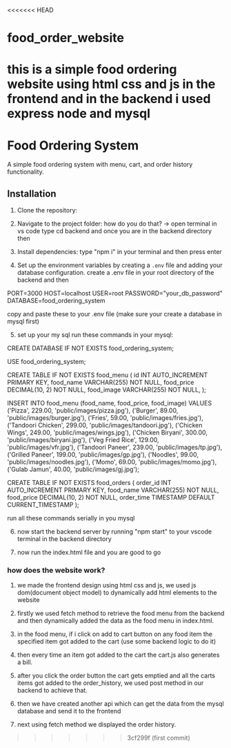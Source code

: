 <<<<<<< HEAD
# food_order_website
this is a simple food ordering website using html css and js in the frontend and in the backend i used express node and mysql
=======
# Food Ordering System
A simple food ordering system with menu, cart, and order history functionality.

## Installation

1. Clone the repository:

2. Navigate to the project folder:
how do you do that?
-> open terminal in vs code type cd backend 
and once you are in the backend directory
then

3. Install dependencies:
type "npm i" in your terminal and then press enter

4. Set up the environment variables by creating a `.env` file and adding your database configuration.
create a .env file in your root directory of the backend and then 

PORT=3000
HOST=localhost
USER=root
PASSWORD="your_db_password" <!-- enter your root password of mysql database -->
DATABASE=food_ordering_system

copy and paste these to your .env file 
(make sure your create a database in mysql first)

5. set up your my sql 
run these commands in your mysql:

CREATE DATABASE IF NOT EXISTS food_ordering_system;

USE food_ordering_system;

CREATE TABLE IF NOT EXISTS food_menu (
    id INT AUTO_INCREMENT PRIMARY KEY,
    food_name VARCHAR(255) NOT NULL,
    food_price DECIMAL(10, 2) NOT NULL,
    food_image VARCHAR(255) NOT NULL,
);

INSERT INTO food_menu (food_name, food_price, food_image) VALUES
('Pizza', 229.00, 'public/images/pizza.jpg'),
('Burger', 89.00, 'public/images/burger.jpg'),
('Fries', 59.00, 'public/images/fries.jpg'),
('Tandoori Chicken', 299.00, 'public/images/tandoori.jpg'),
('Chicken Wings', 249.00, 'public/images/wings.jpg'),
('Chicken Biryani', 300.00, 'public/images/biryani.jpg'),
('Veg Fried Rice', 129.00, 'public/images/vfr.jpg'),
('Tandoori Paneer', 239.00, 'public/images/tp.jpg'),
('Grilled Paneer', 199.00, 'public/images/gp.jpg'),
('Noodles', 99.00, 'public/images/noodles.jpg'),
('Momo', 69.00, 'public/images/momo.jpg'),
('Gulab Jamun', 40.00, 'public/images/gj.jpg');

CREATE TABLE IF NOT EXISTS food_orders (
    order_id INT AUTO_INCREMENT PRIMARY KEY,
    food_name VARCHAR(255) NOT NULL,
    food_price DECIMAL(10, 2) NOT NULL,
    order_time TIMESTAMP DEFAULT CURRENT_TIMESTAMP
);

run all these commands serially in you mysql

6. now start the backend server by running "npm start" to your vscode terminal in the backend directory 

7. now run the index.html file and you are good to go 


### how does the website work?
1. we made the frontend design using html css and js, we used js dom(document object model) to dynamically add html elements to the website 

2. firstly we used fetch method to retrieve the food menu from the backend and then dynamically added the data as the food menu in index.html.

3. in the food menu, if i click on add to cart button on any food item the specified item got added to the cart (use some backend logic to do it) 

4. then every time an item got added to the cart the cart.js also generates a bill.

5. after you click the order button the cart gets emptied and all the carts items got added to the order_history, we used post method in our backend to achieve that. 

6. then we have created another api which can get the data from the mysql database and send it to the frontend

7. next using fetch method we displayed the order history.

>>>>>>> 3cf299f (first commit)
